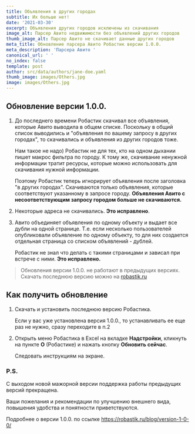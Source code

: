 ```yaml
---
title: Объявления в других городах
subtitle: Их больше нет!
date: '2021-03-30'
excerpt: Объявления других городов исключены из скачивания
image_alt: Парсер Авито недвижимости без объявлений других городов
thumb_image_alt: Парсер Авито не скачивает данные других городов
meta_title: Обновление парсера Авито Робастик версии 1.0.0.
meta_description: 'Парсера Авито '
canonical_url: ' '
no_index: false
template: post
author: src/data/authors/jane-doe.yaml
thumb_image: images/Others.jpg
image: images/Others.jpg
---
```

## Обновление версии 1.0.0.

1.  До последнего времени Робастик скачивал все объявления, которые Авито выводила в общем списке. Поскольку в общий список выводились и "объявления по вашему запросу в других городах", то скачивались и объявления из других городов тоже.

    Нам такое не надо) Робастик не для тех, кто на одном дыхании пишет макрос фильтра по городу.
    К тому же, скачивание ненужной информации тратит ресурсы, которые можно использовать для скачивания нужной информации.

    Поэтому Робастик теперь игнорирует объявления после заголовка "в других городах". Скачиваются только объявления, которые соответствуют указанному в запросе городу. **Объявления Авито с несоответствующим запросу городом больше не скачиваются.**

2.  Некоторые адреса не скачивались. **Это исправлено**.

3.  Авито объединяет объявления по одному объекту и выдает все дубли на одной странице.
    Т.е. если несколько пользователей опубликовали объявление по одному объекту, то для них создается отдельная страница со списком объявлений - дублей.

    Робастик не знал что делать с такими страницами и зависал при встрече с ними. **Это исправлено.**

> Обновления версии 1.0.0. не работают в предыдущих версиях.
> Скачать последнюю версию можно на [robastik.ru](https://robastik.ru/)

## Как получить обновление

1.  Скачать и установить последнюю версию Робастика.

    Если у вас уже установлена версия 1.0.0., то устанавливать ее еще раз не нужно, сразу переходите в п.2

2.  Открыть меню Робастика в Excel на вкладке **Надстройки**, кликнуть на пункте **О** (Робастике) и нажать кнопку **Обновить сейчас**.

    Следовать инструкциям на экране.

### P.S.

С выходом новой мажорной версии поддержка работы предыдущих версий прекращена.

Ваши пожелания и рекомендации по улучшению внешнего вида, повышения удобства и понятности приветствуются.

Подробнее о версии 1.0.0. по ссылке https://robastik.ru/blog/version-1-0-0/
